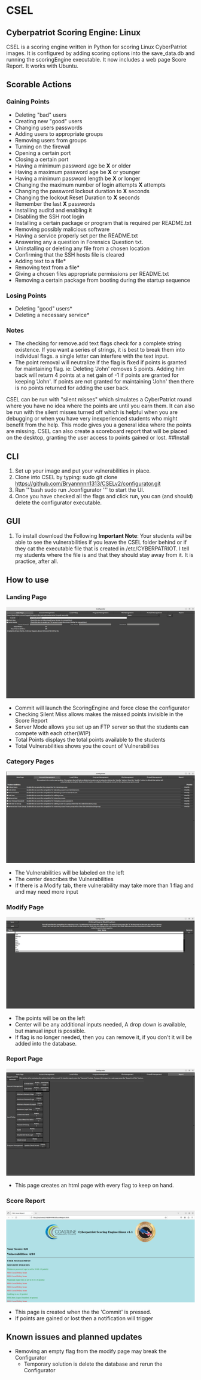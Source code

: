 # CSEL
## Cyberpatriot Scoring Engine: Linux

CSEL is a scoring engine written in Python for scoring Linux CyberPatriot images. It is configured by adding scoring options into the save_data.db and running the scoringEngine executable. It now includes a web page Score Report. It works with Ubuntu.

## Scorable Actions
### Gaining Points
- Deleting "bad" users
- Creating new "good" users
- Changing  users passwords
- Adding users to appropriate groups
- Removing users from groups
- Turning on the firewall
- Opening a certain port 
- Closing a certain port 
- Having a minimum password age be **X** or older 
- Having a maximum password age be **X** or younger  
- Having a minimum password length be **X** or longer 
- Changing the maximum number of login attempts **X** attempts 
- Changing the password lockout duration to **X** seconds
- Changing  the lockout Reset Duration to **X** seconds
- Remember the last **X** passwords
- Installing auditd and enabling it
- Disabling the SSH root login
- Installing a certain package or program that is required per README.txt
- Removing possibly malicious software
- Having a service properly set per the README.txt
- Answering any a question in Forensics Question txt.
- Uninstalling or deleting any file from a chosen location
- Confirming that the SSH hosts file is cleared
- Adding text to a file*
- Removing text from a file*
- Giving a chosen files appropriate permissions per README.txt
- Removing a certain package from booting during the startup sequence
### Losing Points
- Deleting "good" users*
- Deleting a necessary service*
### Notes
- The checking for remove.add text flags check for a complete string existence. If you want a series of strings, it is best to break them into individual flags. a single letter can interfere with the text input.
- The point removal will neutralize if the flag is fixed if points is granted for maintaining flag.
  	ie: Deleting 'John' removes 5 points. Adding him back will return 4 points at a net gain of -1 if points are granted for keeping 'John'. If points are not granted for maintaining 'John' then there is no points returned for adding the user back.

CSEL can be run with "silent misses" which simulates a CyberPatriot round where you have no idea where the points are until you earn them. It can also be run with the silent misses turned off which is helpful when you are debugging or when you have very inexperienced students who might benefit from the help. This mode gives you a general idea where the points are missing. CSEL can also create a scoreboard report that will be placed on the desktop, granting the user access to points gained or lost. 
##Install 
## CLI
1. Set up your image and put your vulnerabilities in place.
3. Clone into CSEL by typing: sudo git clone https://github.com/Bryannnnn1313/CSELv2/configurator.git
4. Run '''bash
sudo run ./configurator
''' to start the UI. 
6. Once you have checked all the flags and click run, you can (and should) delete the configurator executable.

## GUI
1. To install download the Following
**Important Note**: Your students _will_ be able to see the vulnerabilities if you leave the CSEL folder behind or if they cat the executable file that is created in /etc/CYBERPATRIOT. I tell my students where the file is and that they should stay away from it. It is practice, after all.

## How to use 
### Landing Page
![Landing Page](https://github.com/Bryannnnn1313/CSELv2/blob/master/Config%201st%20Screen.png)
   - Commit will launch the ScoringEngine and force close the configurator
   - Checking Silent Miss allows makes the missed points invisible in the Score Report
   - Server Mode allows you set up an FTP server so that the students can compete with each other(WIP)
   - Total Points displays the total points available to the students
   - Total Vulnerabilities shows you the count of Vulnerabilities
### Category Pages
![Category Page](https://github.com/Bryannnnn1313/CSELv2/blob/master/Config%20Account%20Management.png)
   - The Vulnerabilities will be labeled on the left
   - The center describes the Vulnerabilities
   - If there is a Modify tab, there vulnerability may take more than 1 flag and and may need more input
### Modify Page
![Modify Page](https://github.com/Bryannnnn1313/CSELv2/blob/master/Config%20Modify.png)
   - The points will be on the left
   - Center will be any additional inputs needed, A drop down is available, but manual input is possible.
   - If flag is no longer needed, then you can remove it, if you don't it will be added into the database.
### Report Page
![Report Generator](https://github.com/Bryannnnn1313/CSELv2/blob/master/Report%20Generation.png)
   - This page creates an html page with every flag to keep on hand.
### Score Report
![Score Report](https://github.com/Bryannnnn1313/CSELv2/blob/master/ScoreReport.png)
   - This page is created when the the 'Commit' is pressed.
   - If points are gained or lost then a notification will trigger
## Known issues and planned updates
- Removing an empty flag from the modify page may break the Configurator
    - Temporary solution is delete the database and rerun the Configurator
